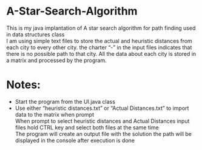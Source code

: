 # A-Star-Search-Algorithm
This is my java implantation of A star search algorithm for path finding used in data structures class <br />
I am using simple text files to store the actual and heuristic distances from each city to every other city.  the charter “-”  in the input files indicates that there is no possible path to that city. All the data about each city is stored in a matrix and processed by the program.
# Notes:
* Start the program from the UI.java class<br />
* Use either “heuristic distances.txt” or “Actual Distances.txt” to import data to the matrix when prompt<br />
When prompt to select heuristic distances and Actual Distances input files hold CTRL key and select both files at the same time<br/>
The program will create an output file with the solution the path will be displayed in the console after execution is done <br />
